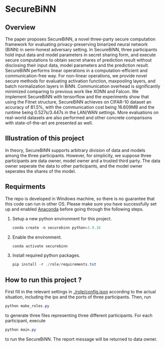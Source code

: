 # SecureBiNN

## Overview

The paper proposes SecureBiNN, a novel three-party secure computation framework for evaluating privacy-preserving binarized neural network (BiNN) in semi-honest adversary setting.
In SecureBiNN, three participants hold input data and model parameters in secret sharing form, and execute secure computations to obtain secret shares of prediction result without disclosing their input data, model parameters and the prediction result.
SecureBiNN performs linear operations in a computation-efficient and communication-free way. For non-linear operations, we provide novel secure methods for evaluating activation function, maxpooling layers, and batch normalization layers in BiNN.
Communication overhead is significantly minimized comparing to previous work like XONN and Falcon.
We implement SecureBiNN with tensorflow and the experiments show that using the Fitnet structure, SecureBiNN achieves on CIFAR-10 dataset an accuracy of 81.5%, with the communication cost being 16.609MB and the runtime being 0.527s/3.447s in the LAN/WAN settings.
More evaluations on real-world datasets are also performed and other concrete comparisons with state-of-the-art are presented as well.

## Illustration of this project

In theory, SecureBiNN supports arbitrary division of data and models among the three participants. However, for simplicity,
we suppose three participants are data owner, model owner and
a trusted third party. The data owner seperate the data to other participants, and the model owner seperates the shares of the model.

## Requirments

The repo is developed in Windows machine, so there is no guarantee that this code can run in other OS.
Please make sure you have successfully set up and enabled [Anaconda](https://www.anaconda.com/download) before going through the following steps.

1. Setup a new python environment for this project.

   ```powershell
   conda create -n securebinn python=3.9.18
   ```

1. Enable the environment.

   ```powershell
   conda activate securebinn
   ```

1. Install required python packages.

   ```powershell
   pip install -r ./role/requirements.txt
   ```

## How to run this project ?

First fill in the relevant settings in [./role/config.json](./role/config.json) according to the actual situation, including the ips and the ports of three participants. Then, run

```powershell
python make_roles.py
```

to generate three files representing three different participants. For each participant, execute

```powershell
python main.py
```

to run the SecureBiNN.
The report message will be returned to data owner.

